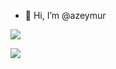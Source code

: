 - 👋 Hi, I’m @azeymur
<p>
<a href='https://codecanyon.net/item/android-app-builder-webview-wordpress-youtube-much-more/25336330'>
  <img src='https://res.cloudinary.com/dqwntkvge/image/upload/v1635602860/inline_preview.png'>
</a>
</p>
<p>
<a href='https://codecanyon.net/item/ecommerce-ui-template-for-xamarin-forms/34469842'>
  <img src='https://res.cloudinary.com/dqwntkvge/image/upload/v1635603275/inline_preview_ecommerce_xamarin.png'>
</a>
</p>
<!---
azeymur/azeymur is a ✨ special ✨ repository because its `README.md` (this file) appears on your GitHub profile.
You can click the Preview link to take a look at your changes.
--->
